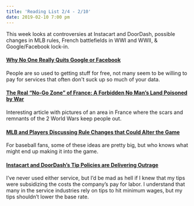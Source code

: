 ```yaml
---
title: 'Reading List 2/4 - 2/10'
date: 2019-02-10 7:00 pm
---
```


This week looks at controversies at Instacart and DoorDash, possible changes in MLB rules, French battlefields in WWI and WWII, &amp; Google/Facebook lock-in.

#### [Why No One Really Quits Google or Facebook](https://techcrunch.com/2019/02/04/why-no-one-really-quits-google-or-facebook/)

People are so used to getting stuff for free, not many seem to be willing to pay for services that often don't suck up so much of your data.

#### [The Real “No-Go Zone” of France: A Forbidden No Man’s Land Poisoned by War](https://www.messynessychic.com/2015/05/26/the-real-no-go-zone-of-france-a-forbidden-no-mans-land-poisoned-by-war/)

Interesting article with pictures of an area in France where the scars and remnants of the 2 World Wars keep people out.

#### [MLB and Players Discussing Rule Changes that Could Alter the Game](http://www.espn.com/mlb/story/_/id/25935056/mlb-players-discussing-rule-changes-alter-game)

For baseball fans, some of these ideas are pretty big, but who knows what might end up making it into the game.

#### [Instacart and DoorDash’s Tip Policies are Delivering Outrage](https://www.nytimes.com/2019/02/06/technology/instacart-doordash-tipping-deliveries.html)

I’ve never used either service, but I’d be mad as hell if I knew that my tips were subsidizing the costs the company’s pay for labor. I understand that many in the service industries rely on tips to hit minimum wages, but my tips shouldn’t lower the base rate.
